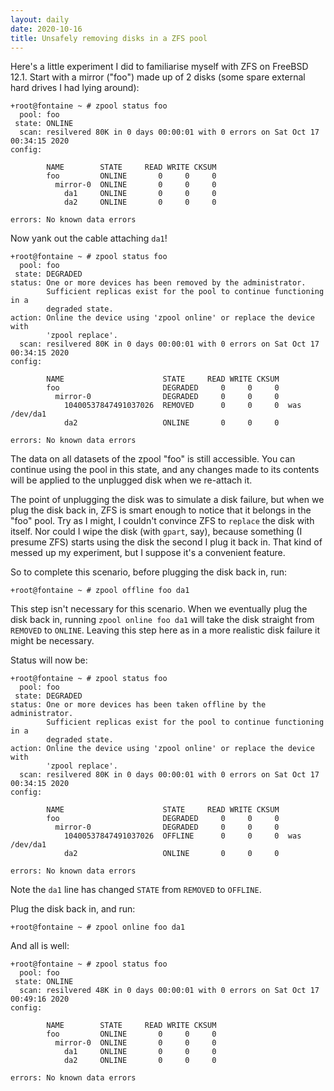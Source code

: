 ```yaml
---
layout: daily
date: 2020-10-16
title: Unsafely removing disks in a ZFS pool
---
```

Here's a little experiment I did to familiarise myself with ZFS on FreeBSD 12.1.
Start with a mirror ("foo") made up of 2 disks (some spare external hard drives I had lying around):
```
+root@fontaine ~ # zpool status foo
  pool: foo
 state: ONLINE
  scan: resilvered 80K in 0 days 00:00:01 with 0 errors on Sat Oct 17 00:34:15 2020
config:

        NAME        STATE     READ WRITE CKSUM
        foo         ONLINE       0     0     0
          mirror-0  ONLINE       0     0     0
            da1     ONLINE       0     0     0
            da2     ONLINE       0     0     0

errors: No known data errors
```
Now yank out the cable attaching `da1`!
```
+root@fontaine ~ # zpool status foo
  pool: foo
 state: DEGRADED
status: One or more devices has been removed by the administrator.
        Sufficient replicas exist for the pool to continue functioning in a
        degraded state.
action: Online the device using 'zpool online' or replace the device with
        'zpool replace'.
  scan: resilvered 80K in 0 days 00:00:01 with 0 errors on Sat Oct 17 00:34:15 2020
config:

        NAME                      STATE     READ WRITE CKSUM
        foo                       DEGRADED     0     0     0
          mirror-0                DEGRADED     0     0     0
            10400537847491037026  REMOVED      0     0     0  was /dev/da1
            da2                   ONLINE       0     0     0

errors: No known data errors
```

The data on all datasets of the zpool "foo" is still accessible. You can continue using
the pool in this state, and any changes made to its contents will be applied to the
unplugged disk when we re-attach it.

The point of unplugging the disk was to simulate a disk failure, but when we plug the
disk back in, ZFS is smart enough to notice that it belongs in the "foo" pool. Try as
I might, I couldn't convince ZFS to `replace` the disk with itself. Nor could I wipe
the disk (with `gpart`, say), because something (I presume ZFS) starts using the disk
the second I plug it back in. That kind of messed up my experiment, but I suppose it's
a convenient feature.

So to complete this scenario, before plugging the disk back in, run:
```
+root@fontaine ~ # zpool offline foo da1
```
This step isn't necessary for this scenario. When we eventually plug the disk back in,
running `zpool online foo da1` will take the disk straight from `REMOVED` to `ONLINE`.
Leaving this step here as in a more realistic disk failure it might be necessary.

Status will now be:
```
+root@fontaine ~ # zpool status foo
  pool: foo
 state: DEGRADED
status: One or more devices has been taken offline by the administrator.
        Sufficient replicas exist for the pool to continue functioning in a
        degraded state.
action: Online the device using 'zpool online' or replace the device with
        'zpool replace'.
  scan: resilvered 80K in 0 days 00:00:01 with 0 errors on Sat Oct 17 00:34:15 2020
config:

        NAME                      STATE     READ WRITE CKSUM
        foo                       DEGRADED     0     0     0
          mirror-0                DEGRADED     0     0     0
            10400537847491037026  OFFLINE      0     0     0  was /dev/da1
            da2                   ONLINE       0     0     0

errors: No known data errors
```

Note the `da1` line has changed `STATE` from `REMOVED` to `OFFLINE`.

Plug the disk back in, and run:
```
+root@fontaine ~ # zpool online foo da1
```

And all is well:
```
+root@fontaine ~ # zpool status foo
  pool: foo
 state: ONLINE
  scan: resilvered 48K in 0 days 00:00:01 with 0 errors on Sat Oct 17 00:49:16 2020
config:

        NAME        STATE     READ WRITE CKSUM
        foo         ONLINE       0     0     0
          mirror-0  ONLINE       0     0     0
            da1     ONLINE       0     0     0
            da2     ONLINE       0     0     0

errors: No known data errors
```
